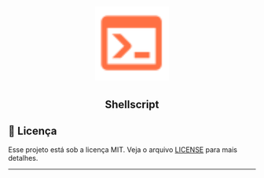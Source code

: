 
<h1 align="center">
    <img alt="Shellscript" src=".github/console.svg" width="150px" /> 
</h1> 

<h2 align="center">Shellscript</h2>


## :memo: Licença

Esse projeto está sob a licença MIT. Veja o arquivo [LICENSE](LICENSE.md) para mais detalhes.

---

